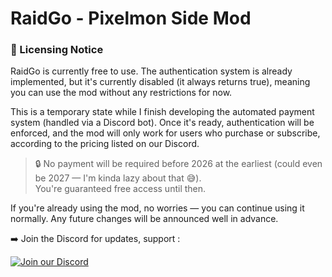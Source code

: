 # RaidGo - Pixelmon Side Mod

### 📝 Licensing Notice

RaidGo is currently free to use.
The authentication system is already implemented, but it's currently disabled (it always returns true), meaning you can use the mod without any restrictions for now.

This is a temporary state while I finish developing the automated payment system (handled via a Discord bot). Once it's ready, authentication will be enforced, and the mod will only work for users who purchase or subscribe, according to the pricing listed on our Discord.

> 🔒 No payment will be required before 2026 at the earliest (could even be 2027 — I'm kinda lazy about that 😅).  
> You're guaranteed free access until then.

If you're already using the mod, no worries — you can continue using it normally. Any future changes will be announced well in advance.

➡️ Join the Discord for updates, support :

[![Join our Discord](https://img.shields.io/badge/Discord-Join%20Us-5865F2?logo=discord&logoColor=white&style=for-the-badge)](https://discord.gg/SbUtGVGf5C)
